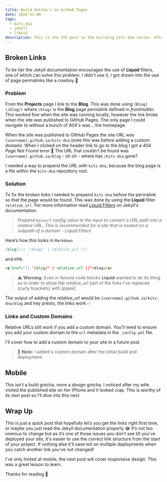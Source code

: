 ```yaml
---
title: Build Gotcha's on GitHub Pages
date: 2024-11-08
tags:
  - kits-dna
  - jekyll
  - liquid
description: This is the 5th post in the building kits-dna series. After deploying to GitHub Pages my site didn’t work the same as running locally, the links were broken, and there was another problem…
---
```

## Broken Links

To be fair the Jekyll documentation encourages the use of **Liquid** filters, one of which can solve this problem. I didn’t use it, I got drawn into the use of page permalinks like a cowboy :cowboy_hat_face:

### Problem

From the **Projects** page I link to the **Blog**. This was done using `[Blog](/blog/)` where `/blog/` is the **Blog** page permalink defined in *frontmatter*. This worked fine when the site was running locally, however the link broke when the site was published to GitHub Pages. The only page I could navigate to without a bunch of 404's was... the homepage.

When the site was published to GitHub Pages the site URL was `[username].github.io/kits-dna` (note this was before adding a custom domain). When I clicked on the header link to go to the blog I got a *404 Page Not Found* error :no_entry_sign: The URL that couldn't be found was `[username].github.io/blog` - oh oh - where has `/kits-dna` gone?

I needed a way to prepend the URL with `kits-dna`, because the blog page is a file within the `kits-dna` repository root.

### Solution

To fix the broken links I needed to prepend `kits-dna` before the permalink so that the page would be found. This was done by using the **Liquid** filter `relative_url`. For more information read [Liquid Filters](https://jekyllrb.com/docs/liquid/filters/) on Jekyll's documentation.

> *Prepend `baseurl` config value to the input to convert a URL path into a relative URL. This is recommended for a site that is hosted on a subpath of a domain - Liquid Filters*

Here’s how this looks in `Markdown`

```markdown
[blog](|| '/blog/' | relative_url ||)
```

and `HTML`

```html
<a href="|| "/blog/" | relative_url ||">blog</a>
```

> :warning: **Warning:** Even in fenced code blocks **Liquid** wanted to do its thing so in order to show the *relative_url* part of the links I've replaced {curly brackets} with |pipes|.

The output of adding the *relative_url* would be `[username].github.io/kits-dna/blog` and hey presto, the links work :white_check_mark:

### Links and Custom Domains

Relative URLs still work if you add a custom domain. You'll need to ensure you add your custom domain to the `url` metadata in the `_config.yml` file.

I'll cover how to add a custom domain to your site in a future post.

> :memo: **Note:** I added a custom domain after the initial build and deployment.

## Mobile

This isn’t a build gotcha, more a *design* gotcha. I noticed after my wife visited the published site on her iPhone and it looked crap. This is worthy of its own post so I’ll dive into this next.

## Wrap Up

This is just a quick post that hopefully let’s you get the links right first time, or maybe you just read the Jekyll documentation properly :joy: It’s not too onerous to change but as it’s one of those issues you don’t see till you’ve deployed your site, it's easier to use the correct link structure from the start of your project. If nothing else it'll save toil on multiple deployments when you catch another link you’ve not changed!

I've only hinted at mobile, the next post will cover *responsive* design. This was a great lesson to learn.

Thanks for reading :call_me_hand:
